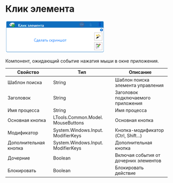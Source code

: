 # Клик элемента

![](../../../../resources/activities/basic/desktop/events/image-222.png)



Компонент, ожидающий событие нажатия мыши в окне приложения.

| Свойство              | Тип                                | Описание                              |
| --------------------- | ---------------------------------- | ------------------------------------- |
| Шаблон поиска         | String                             | Шаблон поиска элемента управления     |
| Заголовок             | String                             | Заголовок подключаемого приложения    |
| Имя процесса          | String                             | Имя процесса                          |
| Основная кнопка       | LTools.Common.Model. MouseButtons  | Основная кнопка                       |
| Модификатор           | System.Windows.Input. ModifierKeys | Кнопка-модификатор (Ctrl, Shift...)   |
| Дополнительная кнопка | System.Windows.Input. ModifierKeys | Дополнительная кнопка                 |
| Дочерние              | Boolean                            | Включая события от дочерних элементов |
| Блокировать           | Boolean                            | Блокировать действие                  |

